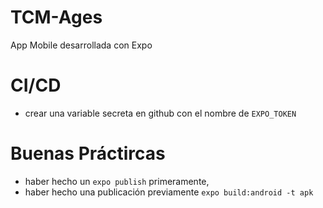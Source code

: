 # TCM-Ages
App Mobile desarrollada con Expo

 # CI/CD
 - crear una variable secreta en github con el nombre de `EXPO_TOKEN`

 # Buenas Práctircas
 - haber hecho un `expo publish` primeramente, 
 - haber hecho una publicación previamente `expo build:android -t apk`